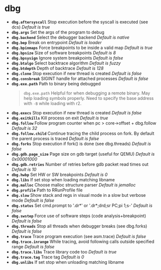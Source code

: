 <!-- TITLE: dbg -->

# dbg

- **`dbg.aftersyscall`** Stop execution before the syscall is executed (see dcs) _Default is true_
- **`dbg.args`** Set the args of the program to debug
- **`dbg.backend`** Select the debugger backend _Default is native_
- **`dbg.bep`** Break on entrypoint _Default is loader_
- **`dbg.bpinmaps`** Force breakpoints to be inside a valid map _Default is true_
- **`dbg.bpsize`** Size of software breakpoints _Default is 8_
- **`dbg.bpsysign`** Ignore system breakpoints _Default is false_
- **`dbg.btalgo`** Select backtrace algorithm _Default is fuzzy_
- **`dbg.btdepth`** Depth of backtrace _Default is 128_
- **`dbg.clone`** Stop execution if new thread is created _Default is false_
- **`dbg.consbreak`** SIGINT handle for attached processes _Default is false_
- **`dbg.exe.path`** Path to binary being debugged
	> `dbg.exe.path` Helpful for when debugging a remote binary. May help loading symbols properly. Need to specify the base address with `-B` while loading with r2.
- **`dbg.execs`** Stop execution if new thread is created _Default is false_
- **`dbg.exitkills`** Kill process on exit _Default is true_
- **`dbg.follow`** Follow program counter when pc > core->offset + dbg.follow _Default is 32_
- **`dbg.follow.child`** Continue tracing the child process on fork. By default the parent process is traced _Default is false_
- **`dbg.forks`** Stop execution if fork() is done (see dbg.threads) _Default is false_
- **`dbg.gdb.page_size`** Page size on gdb target (useful for QEMU) _Default is 0x00001000_
- **`dbg.gdb.retries`** Number of retries before gdb packet read times out _Default is 10_
- **`dbg.hwbp`** Set HW or SW breakpoints _Default is 0_
- **`dbg.libs`** If set stop when loading matching libname
- **`dbg.malloc`** Choose malloc structure parser _Default is jemalloc_
- **`dbg.profile`** Path to RRunProfile file
- **`dbg.slow`** Show stack and regs in visual mode in a slow but verbose mode _Default is false_
- **`dbg.status`** Set cmd.prompt to '.dr*' or '.dr*;drd;sr PC;pi 1;s-' _Default is false_
- **`dbg.swstep`** Force use of software steps (code analysis+breakpoint) _Default is false_
- **`dbg.threads`** Stop all threads when debugger breaks (see dbg.forks) _Default is false_
- **`dbg.trace`** Trace program execution (see asm.trace) _Default is false_
- **`dbg.trace.inrange`** While tracing, avoid following calls outside specified range _Default is false_
- **`dbg.trace.libs`** Trace library code too _Default is true_
- **`dbg.trace.tag`** Trace tag _Default is 0_
- **`dbg.unlibs`** If set stop when unloading matching libname

<p hidden>dbg.aftersyscall dbg.args dbg.backend dbg.bep dbg.bpinmaps dbg.bpsize dbg.bpsysign dbg.btalgo dbg.btdepth dbg.clone dbg.consbreak dbg.exe.path dbg.execs dbg.exitkills dbg.follow dbg.follow.child dbg.forks dbg.gdb.page_size dbg.gdb.retries dbg.hwbp dbg.libs dbg.malloc dbg.profile dbg.slow dbg.status dbg.swstep dbg.threads dbg.trace dbg.trace.inrange dbg.trace.libs dbg.trace.tag dbg.unlibs</p>